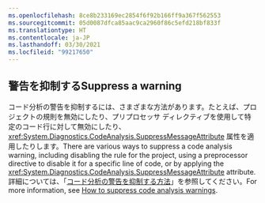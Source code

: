 ```yaml
---
ms.openlocfilehash: 8ce8b233169ec2854f6f92b166ff9a367f562553
ms.sourcegitcommit: 05d0087dfca85aac9ca2960f86c5efd218bf833f
ms.translationtype: HT
ms.contentlocale: ja-JP
ms.lasthandoff: 03/30/2021
ms.locfileid: "99217650"
---
```

## <a name="suppress-a-warning"></a><span data-ttu-id="5ac09-101">警告を抑制する</span><span class="sxs-lookup"><span data-stu-id="5ac09-101">Suppress a warning</span></span>

<span data-ttu-id="5ac09-102">コード分析の警告を抑制するには、さまざまな方法があります。たとえば、プロジェクトの規則を無効にしたり、プリプロセッサ ディレクティブを使用して特定のコード行に対して無効にしたり、<xref:System.Diagnostics.CodeAnalysis.SuppressMessageAttribute> 属性を適用したりします。</span><span class="sxs-lookup"><span data-stu-id="5ac09-102">There are various ways to suppress a code analysis warning, including disabling the rule for the project, using a preprocessor directive to disable it for a specific line of code, or by applying the <xref:System.Diagnostics.CodeAnalysis.SuppressMessageAttribute> attribute.</span></span> <span data-ttu-id="5ac09-103">詳細については、「[コード分析の警告を抑制する方法](../../docs/fundamentals/code-analysis/suppress-warnings.md)」を参照してください。</span><span class="sxs-lookup"><span data-stu-id="5ac09-103">For more information, see [How to suppress code analysis warnings](../../docs/fundamentals/code-analysis/suppress-warnings.md).</span></span>

